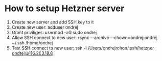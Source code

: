 # How to setup Hetzner server
1. Create new server and add SSH key to it
2. Create new user: adduser ondrej
3. Grant priviliges: usermod -aG sudo ondrej
4. Allow SSH connect to new user: rsync --archive --chown=ondrej:ondrej ~/.ssh /home/ondrej
5. Test SSH connect to new user: ssh -i /Users/ondrejrohon/.ssh/hetzner ondrej@116.203.18.8
